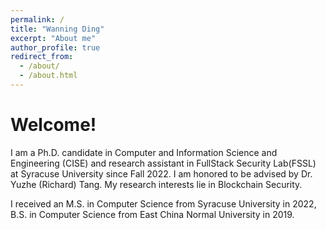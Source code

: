 ```yaml
---
permalink: /
title: "Wanning Ding"
excerpt: "About me"
author_profile: true
redirect_from: 
  - /about/
  - /about.html
---
```

Welcome!
======

I am a Ph.D. candidate in Computer and Information Science and Engineering (CISE) and research assistant in FullStack Security Lab(FSSL) at Syracuse University since Fall 2022. I am honored to be advised by Dr. Yuzhe (Richard) Tang. My research interests lie in Blockchain Security.

I received an M.S. in Computer Science from Syracuse University in 2022, B.S. in Computer Science from East China Normal University in 2019.

